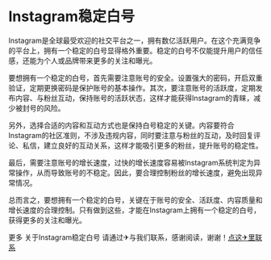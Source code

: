 # Instagram稳定白号

Instagram是全球最受欢迎的社交平台之一，拥有数亿活跃用户。在这个充满竞争的平台上，拥有一个稳定的白号显得格外重要。稳定的白号不仅能提升用户的信任感，还能为个人或品牌带来更多的关注和曝光。

要想拥有一个稳定的白号，首先需要注意账号的安全。设置强大的密码，开启双重验证，定期更换密码是保护账号的基本操作。其次，要注意账号的活跃度，定期发布内容、与粉丝互动，保持账号的活跃状态，这样才能获得Instagram的青睐，减少被封号的风险。

另外，选择合适的内容和互动方式也是保持白号稳定的关键。内容要符合Instagram的社区准则，不涉及违规内容，同时要注意与粉丝的互动，及时回复评论、私信，建立良好的互动关系，这样才能吸引更多的粉丝，提升账号的稳定性。

最后，需要注意账号的增长速度，过快的增长速度容易被Instagram系统判定为异常操作，从而导致账号的不稳定。因此，要合理控制粉丝的增长速度，避免出现异常情况。

总而言之，要想拥有一个稳定的白号，关键在于账号的安全、活跃度、内容质量和增长速度的合理控制。只有做到这些，才能在Instagram上拥有一个稳定的白号，获得更多的关注和曝光。

更多 关于Instagram稳定白号 请通过✈与我们联系，感谢阅读，谢谢！[点这✈里联系](https://ss.k02.cc)